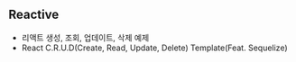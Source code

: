 ## Reactive
* 리액트 생성, 조회, 업데이트, 삭제 예제
* React C.R.U.D(Create, Read, Update, Delete) Template(Feat. Sequelize)
